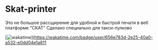 # Skat-printer

Это не большое рассщирение для удобной и быстрой печати в веб платформе "СКАТ"
Сделано специально для такси-пулково

[![wakatime](https://wakatime.com/badge/user/656e783d-2e25-40a0-a532-e0dd04e1a811/project/b7673e65-2cee-4d00-a51d-811ceb716f73.svg)](https://wakatime.com/badge/user/656e783d-2e25-40a0-a532-e0dd04e1a811